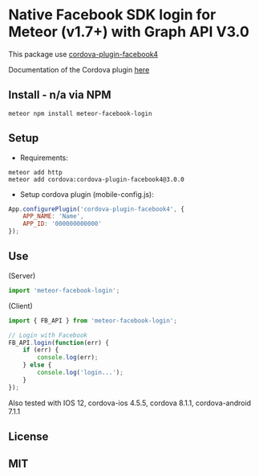 # Native Facebook SDK login for Meteor (v1.7+) with Graph API V3.0

This package use [cordova-plugin-facebook4](https://www.npmjs.com/package/cordova-plugin-facebook4)

Documentation of the Cordova plugin [here](https://www.npmjs.com/package/cordova-plugin-facebook4)

## Install - n/a via NPM

```
meteor npm install meteor-facebook-login
```

## Setup

- Requirements:

```
meteor add http
meteor add cordova:cordova-plugin-facebook4@3.0.0
```

- Setup cordova plugin (mobile-config.js):

```js
App.configurePlugin('cordova-plugin-facebook4', {
    APP_NAME: 'Name',
    APP_ID: '000000000000'
});
```

## Use

(Server)

```js
import 'meteor-facebook-login';
```

(Client)

```js
import { FB_API } from 'meteor-facebook-login';

// Login with Facebook
FB_API.login(function(err) {
    if (err) {
        console.log(err);
    } else {
        console.log('login...');
    }
});
```

Also tested with IOS 12, cordova-ios 4.5.5, cordova 8.1.1, cordova-android 7.1.1



## License
MIT
- 
